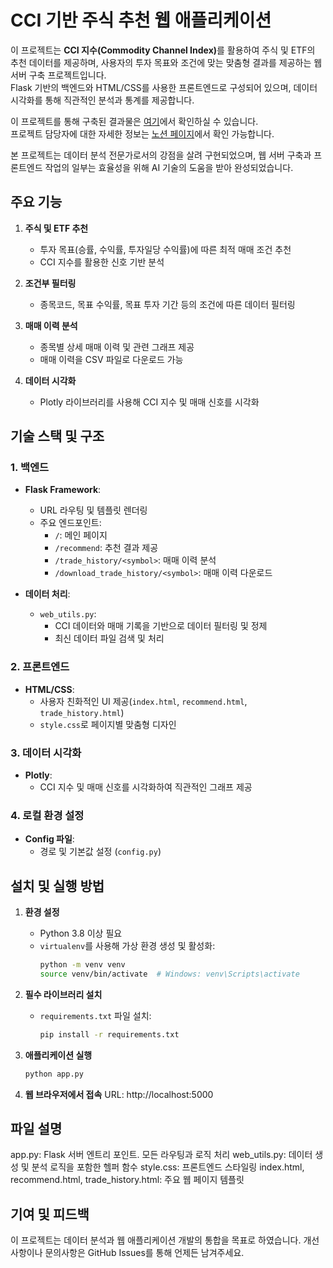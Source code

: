 # CCI 기반 주식 추천 웹 애플리케이션

이 프로젝트는 <strong>CCI 지수(Commodity Channel Index)</strong>를 활용하여 주식 및 ETF의 추천 데이터를 제공하며, 사용자의 투자 목표와 조건에 맞는 맞춤형 결과를 제공하는 웹서버 구축 프로젝트입니다.  
Flask 기반의 백엔드와 HTML/CSS를 사용한 프론트엔드로 구성되어 있으며, 데이터 시각화를 통해 직관적인 분석과 통계를 제공합니다.

이 프로젝트를 통해 구축된 결과물은 [여기](https://giminsu.github.io/)에서 확인하실 수 있습니다.  
프로젝트 담당자에 대한 자세한 정보는 [노션 페이지](https://giminsu.notion.site/Insu-Gim-138a6af6ee5880a0b4cac6cdadf33a19)에서 확인 가능합니다.  

본 프로젝트는 데이터 분석 전문가로서의 강점을 살려 구현되었으며, 웹 서버 구축과 프론트엔드 작업의 일부는 효율성을 위해 AI 기술의 도움을 받아 완성되었습니다.

## 주요 기능

1. **주식 및 ETF 추천**
   - 투자 목표(승률, 수익률, 투자일당 수익률)에 따른 최적 매매 조건 추천
   - CCI 지수를 활용한 신호 기반 분석

2. **조건부 필터링**
   - 종목코드, 목표 수익률, 목표 투자 기간 등의 조건에 따른 데이터 필터링

3. **매매 이력 분석**
   - 종목별 상세 매매 이력 및 관련 그래프 제공
   - 매매 이력을 CSV 파일로 다운로드 가능

4. **데이터 시각화**
   - Plotly 라이브러리를 사용해 CCI 지수 및 매매 신호를 시각화

## 기술 스택 및 구조

### 1. **백엔드**
- **Flask Framework**:
  - URL 라우팅 및 템플릿 렌더링
  - 주요 엔드포인트:
    - `/`: 메인 페이지
    - `/recommend`: 추천 결과 제공
    - `/trade_history/<symbol>`: 매매 이력 분석
    - `/download_trade_history/<symbol>`: 매매 이력 다운로드

- **데이터 처리**:
  - `web_utils.py`:
    - CCI 데이터와 매매 기록을 기반으로 데이터 필터링 및 정제
    - 최신 데이터 파일 검색 및 처리

### 2. **프론트엔드**
- **HTML/CSS**:
  - 사용자 친화적인 UI 제공(`index.html`, `recommend.html`, `trade_history.html`)
  - `style.css`로 페이지별 맞춤형 디자인

### 3. **데이터 시각화**
- **Plotly**:
  - CCI 지수 및 매매 신호를 시각화하여 직관적인 그래프 제공

### 4. **로컬 환경 설정**
- **Config 파일**:
  - 경로 및 기본값 설정 (`config.py`)

## 설치 및 실행 방법

1. **환경 설정**
   - Python 3.8 이상 필요
   - `virtualenv`를 사용해 가상 환경 생성 및 활성화:
     ```bash
     python -m venv venv
     source venv/bin/activate  # Windows: venv\Scripts\activate
     ```

2. **필수 라이브러리 설치**
   - `requirements.txt` 파일 설치:
     ```bash
     pip install -r requirements.txt
     ```

3. **애플리케이션 실행**
   ```bash
   python app.py

4. **웹 브라우저에서 접속**
URL: http://localhost:5000

## 파일 설명
app.py: Flask 서버 엔트리 포인트. 모든 라우팅과 로직 처리
web_utils.py: 데이터 생성 및 분석 로직을 포함한 헬퍼 함수
style.css: 프론트엔드 스타일링
index.html, recommend.html, trade_history.html: 주요 웹 페이지 템플릿

## 기여 및 피드백
이 프로젝트는 데이터 분석과 웹 애플리케이션 개발의 통합을 목표로 하였습니다.
개선 사항이나 문의사항은 GitHub Issues를 통해 언제든 남겨주세요.
   
